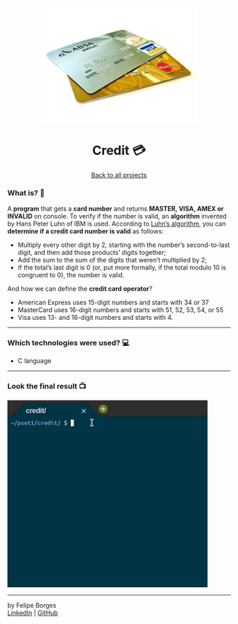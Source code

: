<div align="center">	
	<img src="./.github/creditimg.jpg" alt="creditimg" width="70%"/>	
</div>

<div align="center">
	<h1>Credit 💳</h1>	
</div>

<div align="center">	
	<a href="https://github.com/felipejsborges/cs50_challenges#cs50x-challenges-">Back to all projects</a>
</div>

### What is? 🤔
A **program** that gets a **card number** and returns **MASTER, VISA, AMEX or INVALID** on console. To verify if the number is valid, an **algorithm** invented by Hans Peter Luhn of IBM is used. According to [Luhn’s algorithm](https://www.geeksforgeeks.org/luhn-algorithm/), you can **determine if a credit card number is valid** as follows:
- Multiply every other digit by 2, starting with the number’s second-to-last digit, and then add those products’ digits together;
- Add the sum to the sum of the digits that weren’t multiplied by 2;
- If the total’s last digit is 0 (or, put more formally, if the total modulo 10 is congruent to 0), the number is valid.

And how we can define the **credit card operator**?
- American Express uses 15-digit numbers and starts with 34 or 37
- MasterCard uses 16-digit numbers and starts with 51, 52, 53, 54, or 55
- Visa uses 13- and 16-digit numbers and starts with 4.
<hr>

### Which technologies were used? 💻
- C language
<hr>

### Look the final result 📺<br>
![creditgif](./.github/credit.gif)
<hr>

by Felipe Borges<br>
[LinkedIn](https://www.linkedin.com/in/felipejsborges) | [GitHub](https://github.com/felipejsborges)
